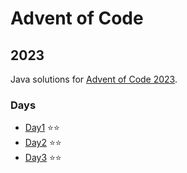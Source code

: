 # Advent of Code

## 2023

Java solutions for [Advent of Code 2023](https://adventofcode.com/2023). 

### Days

- [Day1](https://github.com/jpl25658/advent-of-code//blob/main/src/main/java/org/jpl/advent/year23/days/Day1.java) ⭐⭐
- [Day2](https://github.com/jpl25658/advent-of-code//blob/main/src/main/java/org/jpl/advent/year23/days/Day2.java) ⭐⭐
- [Day3](https://github.com/jpl25658/advent-of-code//blob/main/src/main/java/org/jpl/advent/year23/days/Day3.java) ⭐⭐
